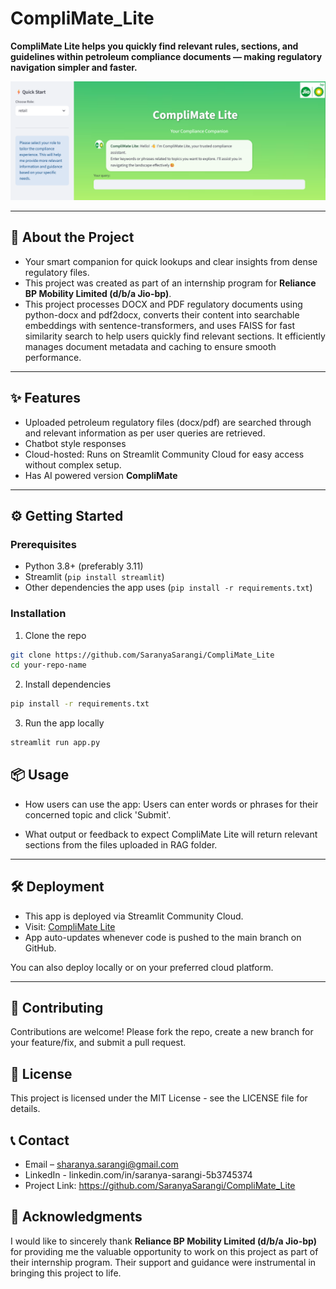 # CompliMate_Lite
**CompliMate Lite helps you quickly find relevant rules, sections, and guidelines within petroleum compliance documents — making regulatory navigation simpler and faster.**

<p align="center">
  <a href="assets/CompliMate_Lite-Screen Recording.mp4">
    <img src="assets/CompliMate_Lite interface.png" alt="Demo Preview" width="600"/>
  </a>
</p>

---

## 🚀 About the Project

- Your smart companion for quick lookups and clear insights from dense regulatory files.
- This project was created as part of an internship program for **Reliance BP Mobility Limited (d/b/a Jio-bp)**.
- This project processes DOCX and PDF regulatory documents using python-docx and pdf2docx, converts their content into searchable embeddings with sentence-transformers, and uses FAISS for fast similarity search to help users quickly find relevant sections. It efficiently manages document metadata and caching to ensure smooth performance.

---

## ✨ Features

- Uploaded petroleum regulatory files (docx/pdf) are searched through and relevant information as per user queries are retrieved.
- Chatbot style responses
- Cloud-hosted: Runs on Streamlit Community Cloud for easy access without complex setup.
- Has AI powered version **CompliMate** 

---

## ⚙️ Getting Started

### Prerequisites

- Python 3.8+ (preferably 3.11)
- Streamlit (`pip install streamlit`)
- Other dependencies the app uses (`pip install -r requirements.txt`)

### Installation

1. Clone the repo  
```bash
git clone https://github.com/SaranyaSarangi/CompliMate_Lite
cd your-repo-name
```

2. Install dependencies
```bash
pip install -r requirements.txt
```
3. Run the app locally
```bash
streamlit run app.py
```
## 📦 Usage
- How users can use the app:
Users can enter words or phrases for their concerned topic and click 'Submit'.

- What output or feedback to expect
CompliMate Lite will return relevant sections from the files uploaded in RAG folder.

---

## 🛠️ Deployment
- This app is deployed via Streamlit Community Cloud.
- Visit: [CompliMate Lite](https://complimatelite-ccfsz8qvsmmjfqvrjkkbqq.streamlit.app/)
- App auto-updates whenever code is pushed to the main branch on GitHub.

You can also deploy locally or on your preferred cloud platform.

---

## 🤝 Contributing
Contributions are welcome! Please fork the repo, create a new branch for your feature/fix, and submit a pull request.

## 📄 License
This project is licensed under the MIT License - see the LICENSE file for details.

## 📞 Contact
- Email – sharanya.sarangi@gmail.com
- LinkedIn - linkedin.com/in/saranya-sarangi-5b3745374
- Project Link: https://github.com/SaranyaSarangi/CompliMate_Lite

## 🎉 Acknowledgments
I would like to sincerely thank **Reliance BP Mobility Limited (d/b/a Jio-bp)** for providing me the valuable opportunity to work on this project as part of their internship program. Their support and guidance were instrumental in bringing this project to life.
